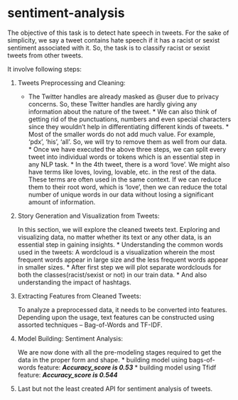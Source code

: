 # sentiment-analysis

The objective of this task is to detect hate speech in tweets. For the sake of simplicity, we say a tweet contains hate speech if it has a racist or sexist sentiment associated with it. So, the task is to classify racist or sexist tweets from other tweets.

It involve following steps:
  1. Tweets Preprocessing and Cleaning:
 
     * The Twitter handles are already masked as @user due to privacy concerns. So, these Twitter handles are hardly giving any       information about the nature of the tweet.
    * We can also think of getting rid of the punctuations, numbers and even special characters since they wouldn’t help in differentiating different kinds of tweets.
    * Most of the smaller words do not add much value. For example, ‘pdx’, ‘his’, ‘all’. So, we will try to remove them as well from our data.
    * Once we have executed the above three steps, we can split every tweet into individual words or tokens which is an essential step in any NLP task.
    * In the 4th tweet, there is a word ‘love’. We might also have terms like loves, loving, lovable, etc. in the rest of the data. These terms are often used in the same context. If we can reduce them to their root word, which is ‘love’, then we can reduce the total number of unique words in our data without losing a significant amount of information.

   2. Story Generation and Visualization from Tweets: 
  
      In this section, we will explore the cleaned tweets text. Exploring and visualizing data, no matter whether its text or any other data, is an essential step in gaining insights.
    * Understanding the common words used in the tweets: A wordcloud is a visualization wherein the most frequent words appear in large size and the less frequent words appear in smaller sizes.
    * After first step we will plot separate wordclouds for both the classes(racist/sexist or not) in our train data.
    * And also understanding the impact of hashtags.

  3. Extracting Features from Cleaned Tweets: 
 
     To analyze a preprocessed data, it needs to be converted into features. Depending upon the usage, text features can be constructed using assorted techniques – Bag-of-Words and TF-IDF.

  4. Model Building: Sentiment Analysis: 
 
      We are now done with all the pre-modeling stages required to get the data in the proper form and shape.
    * building model using bags-of-words feature: ***Accuracy_score is 0.53***
    * building model using Tfidf feature: ***Accuracy_score is 0.544***
    
  5. Last but not the least created API for sentiment analysis of tweets.
 
 
 
